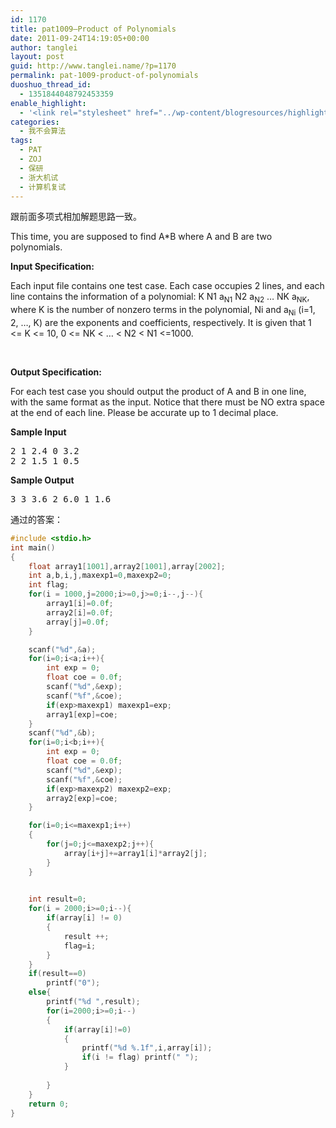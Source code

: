 ```yaml
---
id: 1170
title: pat1009—Product of Polynomials
date: 2011-09-24T14:19:05+00:00
author: tanglei
layout: post
guid: http://www.tanglei.name/?p=1170
permalink: pat-1009-product-of-polynomials
duoshuo_thread_id:
  - 1351844048792453359
enable_highlight:
  - '<link rel="stylesheet" href="../wp-content/blogresources/highlightconfig/highlight.default.min.css"><script src="../wp-content/blogresources/highlightconfig/jquery-2.1.4.min.js"></script><script src="../wp-content/blogresources/highlightconfig/enable_highlight.js"></script>'
categories:
  - 我不会算法
tags:
  - PAT
  - ZOJ
  - 保研
  - 浙大机试
  - 计算机复试
---
```

跟前面多项式相加解题思路一致。

This time, you are supposed to find A*B where A and B are two polynomials.

**Input Specification:**

Each input file contains one test case. Each case occupies 2 lines, and each line contains the information of a polynomial: K N1 a<sub>N1</sub> N2 a<sub>N2</sub> &#8230; NK a<sub>NK</sub>, where K is the number of nonzero terms in the polynomial, Ni and a<sub>Ni</sub> (i=1, 2, &#8230;, K) are the exponents and coefficients, respectively. It is given that 1 <= K <= 10, 0 <= NK < &#8230; < N2 < N1 <=1000.

&nbsp;

**Output Specification:**

For each test case you should output the product of A and B in one line, with the same format as the input. Notice that there must be NO extra space at the end of each line. Please be accurate up to 1 decimal place.

**Sample Input**

<pre>2 1 2.4 0 3.2
2 2 1.5 1 0.5</pre>

**Sample Output**

<pre>3 3 3.6 2 6.0 1 1.6</pre>

通过的答案： 

```C
#include <stdio.h>
int main()
{
	float array1[1001],array2[1001],array[2002];
	int a,b,i,j,maxexp1=0,maxexp2=0;
	int flag;
	for(i = 1000,j=2000;i>=0,j>=0;i--,j--){
		array1[i]=0.0f;
		array2[i]=0.0f;
		array[j]=0.0f;
	}

	scanf("%d",&a);
	for(i=0;i<a;i++){
		int exp = 0;
		float coe = 0.0f;
		scanf("%d",&exp);
		scanf("%f",&coe);
		if(exp>maxexp1) maxexp1=exp;
		array1[exp]=coe;
	}
	scanf("%d",&b);
	for(i=0;i<b;i++){
		int exp = 0;
		float coe = 0.0f;
		scanf("%d",&exp);
		scanf("%f",&coe);
		if(exp>maxexp2) maxexp2=exp;
		array2[exp]=coe;
	}

	for(i=0;i<=maxexp1;i++)
	{
		for(j=0;j<=maxexp2;j++){
			array[i+j]+=array1[i]*array2[j];
		}
	}
	

	int result=0;
	for(i = 2000;i>=0;i--){
		if(array[i] != 0)
		{
			result ++;
			flag=i;
		}
	}
	if(result==0)
		printf("0");
	else{
		printf("%d ",result);
		for(i=2000;i>=0;i--)
		{
			if(array[i]!=0)
			{
				printf("%d %.1f",i,array[i]);
				if(i != flag) printf(" ");
			}
			
		}
	}
	return 0;
}
```
